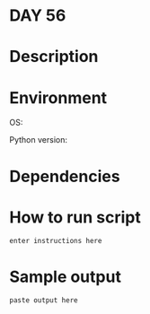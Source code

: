 
# DAY 56

# Description

# Environment
OS:

Python version:

# Dependencies

# How to run script
```
enter instructions here
```

# Sample output
```
paste output here
```
